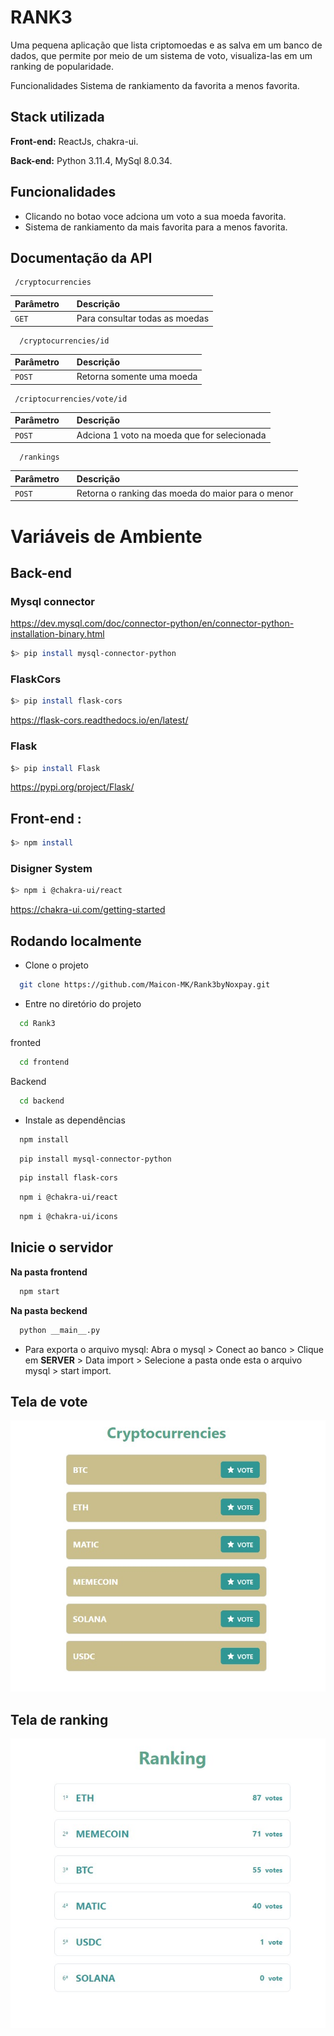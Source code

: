 
# RANK3  
Uma pequena aplicação que lista criptomoedas e as salva em um banco de dados, que permite por meio de um sistema de voto, visualiza-las em um ranking de popularidade.

Funcionalidades
Sistema de rankiamento da favorita a menos favorita. 

## Stack utilizada

**Front-end:** ReactJs, chakra-ui.

**Back-end:** Python 3.11.4, MySql 8.0.34.









## Funcionalidades

- Clicando no botao voce adciona um voto a sua moeda favorita.
- Sistema de rankiamento da mais favorita para a menos favorita.


## Documentação da API


```http
 /cryptocurrencies
```

| Parâmetro   || Descrição                           |
| :---------- | :--------- | :---------------------------------- |
| `GET` || Para consultar todas as moedas |


```http
  /cryptocurrencies/id
```

| Parâmetro   || Descrição                                   |
| :---------- | :--------- | :------------------------------------------ |
| `POST`      ||Retorna somente uma moeda |

```http
 /criptocurrencies/vote/id
```

| Parâmetro   || Descrição                                   |
| :---------- | :--------- | :------------------------------------------ |
| `POST`      ||Adciona 1 voto na moeda que for selecionada |

```http
  /rankings
 ```

| Parâmetro   || Descrição                                   |
| :---------- | :--------- | :------------------------------------------ |
| `POST`      ||Retorna o ranking das moeda do maior para o menor |










# Variáveis de Ambiente


## Back-end

### Mysql connector 
https://dev.mysql.com/doc/connector-python/en/connector-python-installation-binary.html
```bash
$> pip install mysql-connector-python
```
### FlaskCors 
```bash
$> pip install flask-cors
```
https://flask-cors.readthedocs.io/en/latest/


### Flask 
```bash
$> pip install Flask
```
https://pypi.org/project/Flask/

## Front-end : 
```bash
$> npm install
```
### Disigner System 
```bash
$> npm i @chakra-ui/react
```
https://chakra-ui.com/getting-started

## Rodando localmente

- Clone o projeto

```bash
  git clone https://github.com/Maicon-MK/Rank3byNoxpay.git
```

- Entre no diretório do projeto

```bash
  cd Rank3
```
fronted
```bash
  cd frontend
```
Backend
```bash
  cd backend
```

- Instale as dependências

```bash
  npm install
```
```bash
  pip install mysql-connector-python
```
```bash
  pip install flask-cors
```

```bash
  npm i @chakra-ui/react
```
```bash
  npm i @chakra-ui/icons
```


## **Inicie o servidor**
  **Na pasta frontend**
```bash
  npm start
```
**Na pasta beckend**
```bash
  python __main__.py
```
- Para exporta o arquivo mysql:
 Abra o mysql > Conect  ao banco > Clique em **SERVER** > Data import > Selecione a pasta onde esta o arquivo mysql > start import.
 

## Tela de vote
 <img src='/readmimag/vote.jpg'/>

## Tela de ranking
 <img src='/readmimag/ranking.jpg'/>

